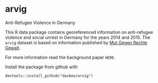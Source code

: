 # arvig
Anti-Refugee Violence in Germany

This R data package contains georeferenced information on anti-refugee violence and social unrest in Germany for the years 2014 and 2015. 
The `arvig` dataset is based on information published by [Mut Gegen Rechte Gewalt](https://www.mut-gegen-rechte-gewalt.de).

For more information read the background paper `HERE`.

Install the package from github with

    devtools::install_github("davben/arvig")

